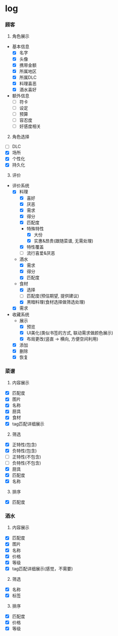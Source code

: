 # log

### 顾客

1. 角色展示

- 基本信息
  - [x] 名字
  - [x] 头像
  - [x] 携带金额
  - [x] 所属地区
  - [x] 所属DLC
  - [x] 料理喜恶
  - [x] 酒水喜好
- 额外信息
  - [ ] 符卡
  - [ ] 设定
  - [ ] 预算
  - [ ] 容忍度
  - [ ] 好感度相关

2. 角色选择

- [ ] DLC
- [x] 场所
- [x] 个性化
- [x] 持久化

3. 评价

- 评价系统
  - [x] 料理
    - [x] 喜好
    - [x] 厌恶
    - [x] 需求
    - [x] 得分
    - [x] 匹配度
    - 特殊特性
      - [x] 大份
      - [x] 实惠&昂贵(跟随菜谱, 无需处理)
    - [x] 特性覆盖
    - [ ] 流行喜爱&厌恶
  - 酒水
    - [x] 需求
    - [x] 得分
    - [x] 匹配度
  - 食材
    - [x] 选择
    - [ ] 匹配度(预估期望, 提供建议)
    - [x] 黑暗料理(食材选择做筛选处理)
  - [x] 需求
- 收藏系统
  - 展示
    - [x] 预览
    - [x] UI美化(类似书签的方式, 联动需求做颜色展示)
    - [x] 布局更改(竖直 -> 横向, 方便空间利用)
  - [x] 添加
  - [x] 删除
  - [x] 恢复

### 菜谱

1. 内容展示

- [x] 匹配度
- [x] 图片
- [x] 名称
- [x] 厨具
- [x] 食材
- [x] tag匹配详细展示

2. 筛选

- [x] 正特性(包含)
- [x] 负特性(包含)
- [ ] 正特性(不包含)
- [ ] 负特性(不包含)
- [x] 厨具
- [x] 匹配度
- [x] 名称

3. 排序

- [x] 匹配度

### 酒水

1. 内容展示

- [x] 匹配度
- [x] 图片
- [x] 名称
- [x] 价格
- [x] 等级
- [x] tag匹配详细展示(感觉，不需要)

2. 筛选

- [x] 名称
- [x] 标签

3. 排序

- [x] 匹配度
- [x] 价格
- [x] 等级
